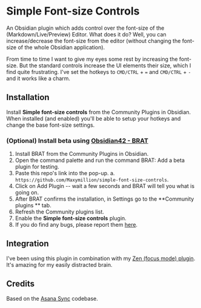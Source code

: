 # Simple Font-size Controls
An Obsidian plugin which adds control over the font-size of the (Markdown/Live/Preview) Editor. What does it do? Well, you can increase/decrease the font-size from the editor (without changing the font-size of the whole Obsidian application).

From time to time I want to give my eyes some rest by increasing the font-size. But the standard controls increase the UI elements their size, which I find quite frustrating. I've set the hotkeys to `CMD/CTRL` + `=` and `CMD/CTRL` + `-` and it works like a charm.

## Installation
Install **Simple font-size controls** from the Community Plugins in Obsidian. When installed (and enabled) you'll be able to setup your hotkeys and change the base font-size settings.

### (Optional) Install beta using [Obsidian42 - BRAT](https://github.com/TfTHacker/obsidian42-brat)
1. Install BRAT from the Community Plugins in Obsidian.
2. Open the command palette and run the command BRAT: Add a beta plugin for testing.
3. Paste this repo's link into the pop-up.
	a. `https://github.com/Maxymillion/simple-font-size-controls`.
4. Click on Add Plugin -- wait a few seconds and BRAT will tell you what is going on.
5. After BRAT confirms the installation, in Settings go to the **Community plugins ** tab.
6. Refresh the Community plugins list.
7. Enable the **Simple font-size controls** plugin.
8. If you do find any bugs, please report them [here](https://github.com/Maxymillion/simple-font-size-controls/issues).

## Integration
I've been using this plugin in combination with my [Zen (focus mode) plugin](https://github.com/Maxymillion/zen). It's amazing for my easily distracted brain.

## Credits
Based on the [Asana Sync](https://github.com/Maxymillion/asana-sync-plugin) codebase.
